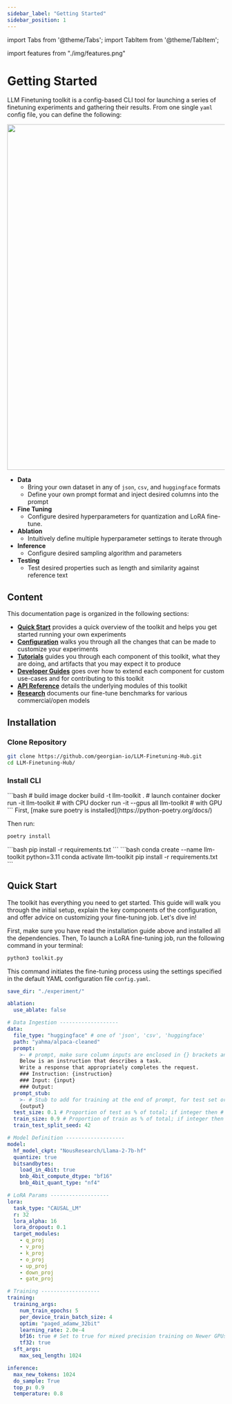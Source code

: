 ```yaml
---
sidebar_label: "Getting Started"
sidebar_position: 1
---
```


import Tabs from '@theme/Tabs';
import TabItem from '@theme/TabItem';

import features from "./img/features.png"

# Getting Started

LLM Finetuning toolkit is a config-based CLI tool for launching a series of finetuning experiments and gathering their results. From one single `yaml` config file, you can define the following:

<img src={features} width="800" />

- **Data**
  - Bring your own dataset in any of `json`, `csv`, and `huggingface` formats
  - Define your own prompt format and inject desired columns into the prompt
- **Fine Tuning**
  - Configure desired hyperparameters for quantization and LoRA fine-tune.
- **Ablation**
  - Intuitively define multiple hyperparameter settings to iterate through
- **Inference**
  - Configure desired sampling algorithm and parameters
- **Testing**
  - Test desired properties such as length and similarity against reference text

## Content

This documentation page is organized in the following sections:

- **[Quick Start](category/quick-start)** provides a quick overview of the toolkit and helps you get started running your own experiments
- **[Configuration](category/configuration)** walks you through all the changes that can be made to customize your experiments
- **[Tutorials](category/tutorials)** guides you through each component of this toolkit, what they are doing, and artifacts that you may expect it to produce
- **[Developer Guides](category/developer-guides)** goes over how to extend each component for custom use-cases and for contributing to this toolkit
- **[API Reference](category/api-reference)** details the underlying modules of this toolkit
- **[Research](category/research)** documents our fine-tune benchmarks for various commercial/open models

## Installation

### Clone Repository

```bash
git clone https://github.com/georgian-io/LLM-Finetuning-Hub.git
cd LLM-Finetuning-Hub/
```

### Install CLI

<Tabs>
<TabItem value="docker" label="docker (recommended)" default>
```bash
# build image
docker build -t llm-toolkit .
# launch container
docker run -it llm-toolkit              # with CPU
docker run -it --gpus all llm-toolkit   # with GPU
```

</TabItem>
<TabItem value="poetry" label="poetry (recommended)">
First, [make sure poetry is installed](https://python-poetry.org/docs/)

Then run:

```bash
poetry install
```

</TabItem>
<TabItem value="pip" label="pip">
```bash
pip install -r requirements.txt
```
</TabItem>
<TabItem value="conda" label="conda">
```bash
conda create --name llm-toolkit python=3.11
conda activate llm-toolkit
pip install -r requirements.txt
```
</TabItem>
</Tabs>

## Quick Start

The toolkit has everything you need to get started. This guide will walk you through the initial setup, explain the key components of the configuration, and offer advice on customizing your fine-tuning job. Let's dive in!

First, make sure you have read the installation guide above and installed all the dependencies. Then, To launch a LoRA fine-tuning job, run the following command in your terminal:

```bash
python3 toolkit.py
```

This command initiates the fine-tuning process using the settings specified in the default YAML configuration file `config.yaml`.

```yaml
save_dir: "./experiment/"

ablation:
  use_ablate: false

# Data Ingestion -------------------
data:
  file_type: "huggingface" # one of 'json', 'csv', 'huggingface'
  path: "yahma/alpaca-cleaned"
  prompt:
    >- # prompt, make sure column inputs are enclosed in {} brackets and that they match your data
    Below is an instruction that describes a task. 
    Write a response that appropriately completes the request. 
    ### Instruction: {instruction}
    ### Input: {input}
    ### Output:
  prompt_stub:
    >- # Stub to add for training at the end of prompt, for test set or inference, this is omitted; make sure only one variable is present
    {output}
  test_size: 0.1 # Proportion of test as % of total; if integer then # of samples
  train_size: 0.9 # Proportion of train as % of total; if integer then # of samples
  train_test_split_seed: 42

# Model Definition -------------------
model:
  hf_model_ckpt: "NousResearch/Llama-2-7b-hf"
  quantize: true
  bitsandbytes:
    load_in_4bit: true
    bnb_4bit_compute_dtype: "bf16"
    bnb_4bit_quant_type: "nf4"

# LoRA Params -------------------
lora:
  task_type: "CAUSAL_LM"
  r: 32
  lora_alpha: 16
  lora_dropout: 0.1
  target_modules:
    - q_proj
    - v_proj
    - k_proj
    - o_proj
    - up_proj
    - down_proj
    - gate_proj

# Training -------------------
training:
  training_args:
    num_train_epochs: 5
    per_device_train_batch_size: 4
    optim: "paged_adamw_32bit"
    learning_rate: 2.0e-4
    bf16: true # Set to true for mixed precision training on Newer GPUs
    tf32: true
  sft_args:
    max_seq_length: 1024

inference:
  max_new_tokens: 1024
  do_sample: True
  top_p: 0.9
  temperature: 0.8
```
